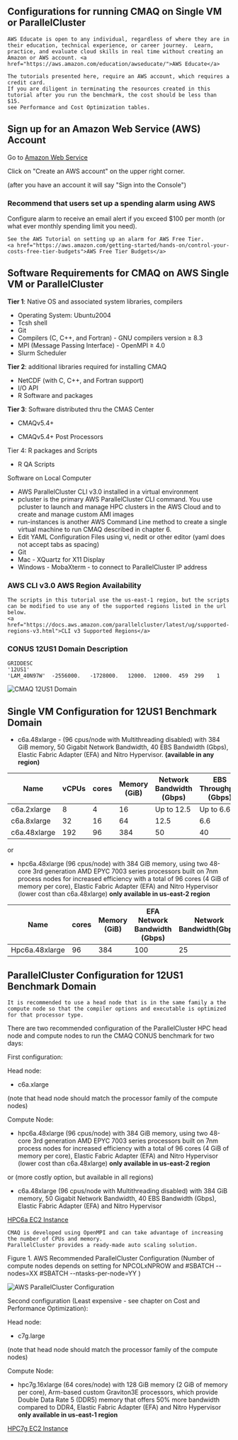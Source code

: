 ## Configurations for running CMAQ on Single VM or ParallelCluster

```{note}
AWS Educate is open to any individual, regardless of where they are in their education, technical experience, or career journey.  Learn, practice, and evaluate cloud skills in real time without creating an Amazon or AWS account. <a href="https://aws.amazon.com/education/awseducate/">AWS Educate</a>
```

```{note}
The tutorials presented here, require an AWS account, which requires a credit card.
If you are diligent in terminating the resources created in this tutorial after you run the benchmark, the cost should be less than $15.
see Performance and Cost Optimization tables.
```

## Sign up for an Amazon Web Service (AWS) Account

Go to <a href="http://aws.amazon.com">Amazon Web Service</a>

Click on "Create an AWS account" on the upper right corner.

(after you have an account it will say "Sign into the Console")



### Recommend that users set up a spending alarm using AWS 

Configure alarm to receive an email alert if you exceed $100 per month (or what ever monthly spending limit you need).

```{seealso}
See the AWS Tutorial on setting up an alarm for AWS Free Tier.
<a href="https://aws.amazon.com/getting-started/hands-on/control-your-costs-free-tier-budgets">AWS Free Tier Budgets</a>
```

## Software Requirements for CMAQ on AWS Single VM or ParallelCluster

<b>Tier 1</b>: Native OS and associated system libraries, compilers

* Operating System: Ubuntu2004 
* Tcsh shell
* Git
* Compilers (C, C++, and Fortran) - GNU compilers version ≥ 8.3
* MPI (Message Passing Interface) -  OpenMPI ≥ 4.0
* Slurm Scheduler

<b>Tier 2</b>: additional libraries required for installing CMAQ 

* NetCDF (with C, C++, and Fortran support)
* I/O API
* R Software and packages

<b>Tier 3</b>: Software distributed thru the CMAS Center

* CMAQv5.4+

* CMAQv5.4+ Post Processors

Tier 4: R packages and Scripts

* R QA Scripts

Software on Local Computer

* AWS ParallelCluster CLI v3.0 installed in a virtual environment
* pcluster is the primary AWS ParallelCluster CLI command. You use pcluster to launch and manage HPC clusters in the AWS Cloud and to create and manage custom AMI images
* run-instances is another AWS Command Line method to create a single virtual machine to run CMAQ described in chapter 6.
* Edit YAML Configuration Files using vi, nedit or other editor (yaml does not accept tabs as spacing)
* Git
* Mac - XQuartz for X11 Display
* Windows - MobaXterm  - to connect to ParallelCluster IP address

### AWS CLI v3.0 AWS Region Availability


```{note}
The scripts in this tutorial use the us-east-1 region, but the scripts can be modified to use any of the supported regions listed in the url below.
<a href="https://docs.aws.amazon.com/parallelcluster/latest/ug/supported-regions-v3.html">CLI v3 Supported Regions</a>
```

### CONUS 12US1 Domain Description

```
GRIDDESC
'12US1'
'LAM_40N97W'  -2556000.   -1728000.   12000.  12000.  459  299    1
```

![CMAQ 12US1 Domain](../../qa_plots/tileplots/CMAQ_ACONC_12US1_Benchmark_Tileplot.png)


## Single VM Configuration for 12US1 Benchmark Domain

* c6a.48xlarge - (96 cpus/node with Multithreading disabled) with 384 GiB memory, 50 Gigabit Network Bandwidth, 40 EBS Bandwidth (Gbps), Elastic Fabric Adapter (EFA) and Nitro Hypervisor. <b>(available in any region)</b>

| Name 	     | vCPUs   | cores |  	Memory (GiB) | 	Network Bandwidth (Gbps) |	EBS Throughput (Gbps) |
| ---        | -----   | ---   |  ------------   |  ----------------------   |   ----------------------   |
|c6a.2xlarge | 	8      |   4	|      16        | 	Up to 12.5 	     |     Up to 6.6              |
|c6a.8xlarge |	32     |  16    |      64 	 |      12.5 	             |         6.6                |
|c6a.48xlarge |	192    |  96	|      384       |	50 		     |	40                        |

or

* hpc6a.48xlarge (96 cpus/node) with 384 GiB memory, using two 48-core 3rd generation AMD EPYC 7003 series processors built on 7nm process nodes for increased efficiency with a total of 96 cores (4 GiB of memory per core), Elastic Fabric Adapter (EFA) and Nitro Hypervisor (lower cost than c6a.48xlarge)  <b>only available in us-east-2 region</b>

| Name          | cores |        Memory (GiB) |  EFA Network Bandwidth (Gbps) |      Network Bandwidth(Gbps) |
| ---           | ---   |  ------------   |  ----------------------           |   ----------------------   |
| Hpc6a.48xlarge  | 96    |        384      |         100                       |               25           |


##  ParallelCluster Configuration for 12US1 Benchmark Domain

```{note}
It is recommended to use a head node that is in the same family a the compute node so that the compiler options and executable is optimized for that processor type.
```

There are two recommended configuration of the ParallelCluster HPC head node and compute nodes to run the CMAQ CONUS benchmark for two days:

First configuration:

Head node:

* c6a.xlarge

(note that head node should match the processor family of the compute nodes)

Compute Node:

* hpc6a.48xlarge (96 cpus/node) with 384 GiB memory, using two 48-core 3rd generation AMD EPYC 7003 series processors built on 7nm process nodes for increased efficiency with a total of 96 cores (4 GiB of memory per core), Elastic Fabric Adapter (EFA) and Nitro Hypervisor (lower cost than c6a.48xlarge)  <b>only available in us-east-2 region</b>

or (more costly option, but available in all regions)

* c6a.48xlarge (96 cpus/node with Multithreading disabled)
with 384 GiB memory, 50 Gigabit Network Bandwidth, 40 EBS Bandwidth (Gbps), Elastic Fabric Adapter (EFA) and Nitro Hypervisor

<a href="https://aws.amazon.com/ec2/instance-types/hpc6/">HPC6a EC2 Instance</a>

```{note}
CMAQ is developed using OpenMPI and can take advantage of increasing the number of CPUs and memory. 
ParallelCluster provides a ready-made auto scaling solution.
```

Figure 1. AWS Recommended ParallelCluster Configuration (Number of compute nodes depends on setting for NPCOLxNPROW and #SBATCH --nodes=XX #SBATCH --ntasks-per-node=YY )

![AWS ParallelCluster Configuration](../../diagrams/aws_parallel_cluster.png)

Second configuration (Least expensive - see chapter on Cost and Performance Optimization):

Head node:

* c7g.large

(note that head node should match the processor family of the compute nodes)

Compute Node:


* hpc7g.16xlarge (64 cores/node) with 128 GiB memory (2 GiB of memory per core), Arm-based custom Graviton3E processors, which provide Double Data Rate 5 (DDR5) memory that offers 50% more bandwidth compared to DDR4, Elastic Fabric Adapter (EFA) and Nitro Hypervisor <b>only available in us-east-1 region</b> 

<a href="https://aws.amazon.com/ec2/instance-types/hpc7g/">HPC7g EC2 Instance</a>




